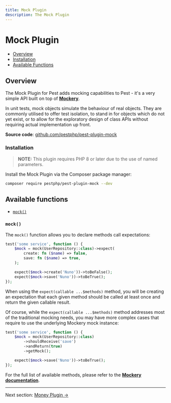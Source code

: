 ```yaml
---
title: Mock Plugin
description: The Mock Plugin
---
```


# Mock Plugin

- [Overview](#overview)
- [Installation](#installation)
- [Available Functions](#available-functions)

<a name="overview"></a>
## Overview

The Mock Plugin for Pest adds mocking capabilities to Pest - it's a very simple API built on top of **[Mockery](https://github.com/mockery/mockery)**.

In unit tests, mock objects simulate the behaviour of real objects. They are commonly utilised to offer test isolation, to stand in for objects which do not yet exist, or to allow for the exploratory design of class APIs without requiring actual implementation up front.

**Source code**: [github.com/pestphp/pest-plugin-mock](https://github.com/pestphp/pest-plugin-mock)

<a name="installation"></a>
### Installation

> **NOTE:** This plugin requires PHP 8 or later due to the use of named parameters.

Install the Mock Plugin via the Composer package manager:

```bash
composer require pestphp/pest-plugin-mock --dev
```

<a name="available-functions"></a>
## Available functions

<div class="collection-method-list" markdown="1">

- [`mock()`](#mock)

</div>

<a name="mock"></a>
### `mock()`

The `mock()` function allows you to declare methods call expectations:

```php
test('some service', function () {
    $mock = mock(UserRepository::class)->expect(
        create: fn ($name) => false,
        save: fn ($name) => true,
    );

    expect($mock->create('Nuno'))->toBeFalse();
    expect($mock->save('Nuno'))->toBeTrue();
});
```

When using the `expect(callable ...$methods)` method, you will be creating an expectation that each given method should be called at least once and return the given callable result.

Of course, while the `expect(callable ...$methods)` method addresses most of the traditional mocking needs, you may have more complex cases that require to use the underlying Mockery mock instance:

```php
test('some service', function () {
    $mock = mock(UserRepository::class)
        ->shouldReceive('save')
        ->andReturn(true)
        ->getMock();

    expect($mock->save('Nuno'))->toBeTrue();
});
```

For the full list of available methods, please refer to the **[Mockery documentation](http://docs.mockery.io/en/latest/)**.

---

Next section: [Money Plugin →](/docs/plugins/money)
